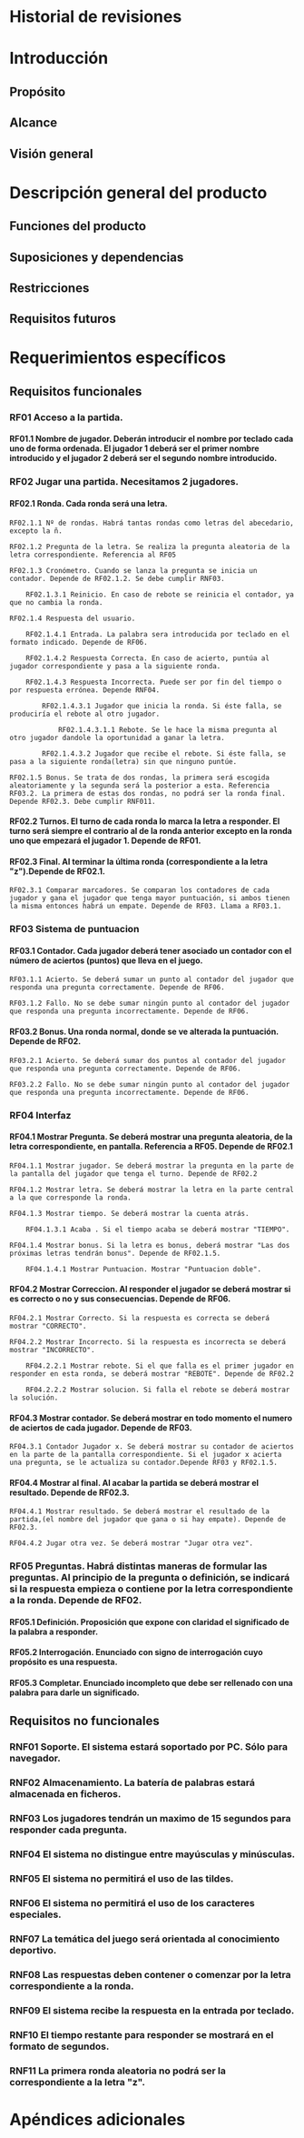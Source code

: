 # Historial de revisiones

  
# Introducción
## Propósito
## Alcance
## Visión general

# Descripción general del producto
## Funciones del producto
## Suposiciones y dependencias
## Restricciones
## Requisitos futuros

# Requerimientos específicos
## Requisitos funcionales


### RF01 Acceso a la partida.

#### RF01.1 Nombre de jugador. Deberán introducir el nombre por teclado cada uno de forma ordenada. El jugador 1 deberá ser el primer nombre introducido y el jugador 2 deberá ser el segundo nombre introducido.


### RF02 Jugar una partida. Necesitamos 2 jugadores.

#### RF02.1 Ronda. Cada ronda será una letra.

	RF02.1.1 Nº de rondas. Habrá tantas rondas como letras del abecedario, excepto la ñ.

	RF02.1.2 Pregunta de la letra. Se realiza la pregunta aleatoria de la letra correspondiente. Referencia al RF05
	
	RF02.1.3 Cronómetro. Cuando se lanza la pregunta se inicia un contador. Depende de RF02.1.2. Se debe cumplir RNF03. 
	
		RF02.1.3.1 Reinicio. En caso de rebote se reinicia el contador, ya que no cambia la ronda.
		
	RF02.1.4 Respuesta del usuario. 
	
		RF02.1.4.1 Entrada. La palabra sera introducida por teclado en el formato indicado. Depende de RF06.
		
		RF02.1.4.2 Respuesta Correcta. En caso de acierto, puntúa al jugador correspondiente y pasa a la siguiente ronda.
		
		RF02.1.4.3 Respuesta Incorrecta. Puede ser por fin del tiempo o por respuesta errónea. Depende RNF04.
		
			RF02.1.4.3.1 Jugador que inicia la ronda. Si éste falla, se produciría el rebote al otro jugador.

				RF02.1.4.3.1.1 Rebote. Se le hace la misma pregunta al otro jugador dandole la oportunidad a ganar la letra.
	
			RF02.1.4.3.2 Jugador que recibe el rebote. Si éste falla, se pasa a la siguiente ronda(letra) sin que ninguno puntúe.
			 
	RF02.1.5 Bonus. Se trata de dos rondas, la primera será escogida aleatoriamente y la segunda será la posterior a esta. Referencia RF03.2. La primera de estas dos rondas, no podrá ser la ronda final. Depende RF02.3. Debe cumplir RNF011.

#### RF02.2 Turnos. El turno de cada ronda lo marca la letra a responder. El turno será siempre el contrario al de la ronda anterior excepto    en la ronda uno que empezará el jugador 1. Depende de RF01.
	

#### RF02.3 Final. Al terminar la última ronda (correspondiente a la letra "z").Depende de RF02.1.

	RF02.3.1 Comparar marcadores. Se comparan los contadores de cada jugador y gana el jugador que tenga mayor puntuación, si ambos tienen la misma entonces habrá un empate. Depende de RF03. Llama a RF03.1.


### RF03 Sistema de puntuacion

#### RF03.1 Contador. Cada jugador deberá tener asociado un contador con el número de aciertos (puntos) que lleva en el juego.
	
	RF03.1.1 Acierto. Se deberá sumar un punto al contador del jugador que responda una pregunta correctamente. Depende de RF06.
		
	RF03.1.2 Fallo. No se debe sumar ningún punto al contador del jugador que responda una pregunta incorrectamente. Depende de RF06.
		
#### RF03.2 Bonus. Una ronda normal, donde se ve alterada la puntuación. Depende de RF02.
		
	RF03.2.1 Acierto. Se deberá sumar dos puntos al contador del jugador que responda una pregunta correctamente. Depende de RF06.
			
	RF03.2.2 Fallo. No se debe sumar ningún punto al contador del jugador que responda una pregunta incorrectamente. Depende de RF06.


### RF04 Interfaz

#### RF04.1 Mostrar Pregunta. Se deberá mostrar una pregunta aleatoria, de la letra correspondiente, en pantalla. Referencia a RF05. Depende de RF02.1

	RF04.1.1 Mostrar jugador. Se deberá mostrar la pregunta en la parte de la pantalla del jugador que tenga el turno. Depende de RF02.2

	RF04.1.2 Mostrar letra. Se deberá mostrar la letra en la parte central a la que corresponde la ronda. 

	RF04.1.3 Mostrar tiempo. Se deberá mostrar la cuenta atrás.

		RF04.1.3.1 Acaba . Si el tiempo acaba se deberá mostrar "TIEMPO".

	RF04.1.4 Mostrar bonus. Si la letra es bonus, deberá mostrar "Las dos próximas letras tendrán bonus". Depende de RF02.1.5.

		RF04.1.4.1 Mostrar Puntuacion. Mostrar "Puntuacion doble".
		
#### RF04.2 Mostrar Correccion. Al responder el jugador se deberá mostrar si es correcto o no y sus consecuencias. Depende de RF06.

	RF04.2.1 Mostrar Correcto. Si la respuesta es correcta se deberá mostrar "CORRECTO".

	RF04.2.2 Mostrar Incorrecto. Si la respuesta es incorrecta se deberá mostrar "INCORRECTO".

		RF04.2.2.1 Mostrar rebote. Si el que falla es el primer jugador en responder en esta ronda, se deberá mostrar "REBOTE". Depende de RF02.2

		RF04.2.2.2 Mostrar solucion. Si falla el rebote se deberá mostrar la solución. 

#### RF04.3 Mostrar contador. Se deberá mostrar en todo momento el numero de aciertos de cada jugador. Depende de RF03.

	RF04.3.1 Contador Jugador x. Se deberá mostrar su contador de aciertos en la parte de la pantalla correspondiente. Si el jugador x acierta una pregunta, se le actualiza su contador.Depende RF03 y RF02.1.5.
				
#### RF04.4 Mostrar al final. Al acabar la partida se deberá mostrar el resultado. Depende de RF02.3.

	RF04.4.1 Mostrar resultado. Se deberá mostrar el resultado de la partida,(el nombre del jugador que gana o si hay empate). Depende de RF02.3.

	RF04.4.2 Jugar otra vez. Se deberá mostrar "Jugar otra vez". 
			

### RF05 Preguntas. Habrá distintas maneras de formular las preguntas. Al principio de la pregunta o definición, se indicará si la respuesta empieza o contiene por la letra correspondiente a la ronda. Depende de RF02.

#### RF05.1 Definición. Proposición que expone con claridad el significado de la palabra a responder.
		
#### RF05.2 Interrogación. Enunciado con signo de interrogación cuyo propósito es una respuesta.
		
#### RF05.3 Completar. Enunciado incompleto que debe ser rellenado con una palabra para darle un significado.
		

## Requisitos no funcionales
### RNF01 Soporte. El sistema estará soportado por PC. Sólo para navegador.
### RNF02 Almacenamiento. La batería de palabras estará almacenada en ficheros.
### RNF03 Los jugadores tendrán un maximo de 15 segundos para responder cada pregunta.
### RNF04 El sistema no distingue entre mayúsculas y minúsculas.
### RNF05 El sistema no permitirá el uso de las tildes.
### RNF06 El sistema no permitirá el uso de los caracteres especiales.
### RNF07 La temática del juego será orientada al conocimiento deportivo.
### RNF08 Las respuestas deben contener o comenzar por la letra correspondiente a la ronda.
### RNF09 El sistema recibe la respuesta en la entrada por teclado.
### RNF10 El tiempo restante para responder se mostrará en el formato de segundos.
### RNF11 La primera ronda aleatoria no podrá ser la correspondiente a la letra "z".


# Apéndices adicionales
